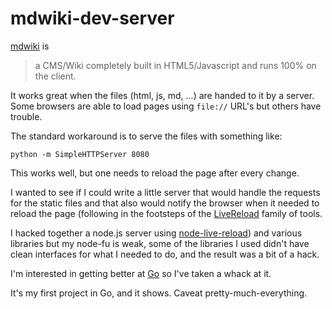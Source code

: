 # mdwiki-dev-server

[mdwiki](http://dynalon.github.io/mdwiki/#!index.md) is

> a CMS/Wiki completely built in HTML5/Javascript and runs 100% on the client.

It works great when the files (html, js, md, ...) are handed to it by
a server.  Some browsers are able to load pages using `file://` URL's
but others have trouble.

The standard workaround is to serve the files with something like:

    python -m SimpleHTTPServer 8080

This works well, but one needs to reload the page after every change.

I wanted to see if I could write a little server that would handle the
requests for the static files and that also would notify the browser
when it needed to reload the page (following in the footsteps of the
[LiveReload](http://livereload.com/) family of tools.

I hacked together a node.js server using
[node-live-reload](https://www.npmjs.org/package/node-live-reload))
and various libraries but my node-fu is weak, some of the libraries I
used didn't have clean interfaces for what I needed to do, and the
result was a bit of a hack.

I'm interested in getting better at [Go](http://golang.org) so I've
taken a whack at it.

It's my first project in Go, and it shows.  Caveat pretty-much-everything.
